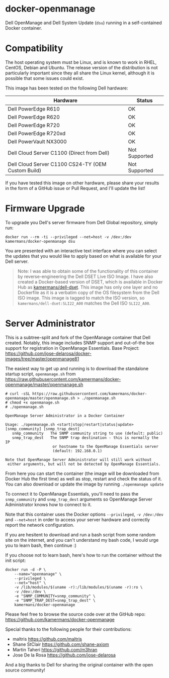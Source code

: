 # docker-openmanage

Dell OpenManage and Dell System Update (`dsu`) running in a self-contained Docker container.

# Compatibility
The host operating system must be Linux, and is known to work in RHEL, CentOS, Debian and Ubuntu.  The release version of the distribution is not particularly important since they all share the Linux kernel, although it is possible that some issues could exist.

This image has been tested on the following Dell hardware:

| Hardware            | Status       |
|---------------------|--------------|
| Dell PowerEdge R610 | OK |
| Dell PowerEdge R620 | OK |
| Dell PowerEdge R720 | OK |
| Dell PowerEdge R720xd | OK |
| Dell PowerVault NX3000 | OK |
| Dell Cloud Server C1100 (Direct from Dell) | Not Supported |
| Dell Cloud Server C1100 CS24-TY (OEM Custom Build) | Not Supported |

If you have tested this image on other hardware, please share your results in the form of a GitHub issue or Pull Request, and I'll update the list!

# Firmware Upgrade
To upgrade you Dell's server firmware from Dell Global repository, simply run:

`docker run --rm -ti --privileged --net=host -v /dev:/dev kamermans/docker-openmanage dsu`

You are presented with an interactive text interface where you can select the updates that you would like to apply based on what is available for your Dell server.

> Note: I was able to obtain some of the functionality of this container by reverse-engineering the Dell DSET Live ISO Image.  I have also created a Docker-based version of DSET, which is available in Docker Hub as [kamermans/dell-dset](https://hub.docker.com/r/kamermans/dell-dset/).  This image has only one layer and no Dockerfile as it is a verbatim copy of the OS filesystem from the Dell ISO image.  This image is tagged to match the ISO version, so `kamermans/dell-dset:SLI22_A00` matches the Dell ISO `SLI22_A00`.

# Server Administrator
This is a subtree-split and fork of the OpenManage container that Dell created. Notably, this image includes SNMP support and out-of-the box support for registration in OpenManage Essentials.
Base Project: https://github.com/jose-delarosa/docker-images/tree/master/openmanage81

The easiest way to get up and running is to download the standalone startup script, `openmanage.sh`
from https://raw.githubusercontent.com/kamermans/docker-openmanage/master/openmanage.sh

```
# curl -sSL https://raw.githubusercontent.com/kamermans/docker-openmanage/master/openmanage.sh > ./openmanage.sh
# chmod +x openmanage.sh
# ./openmanage.sh 

OpenManage Server Administrator in a Docker Container

Usage: ./openmanage.sh <start|stop|restart|status|update> [snmp_community] [snmp_trap_dest]
   snmp_community   The SNMP community string to use (default: public)
   snmp_trap_dest   The SNMP trap destination - this is normally the IP
                     or hostname to the OpenManage Essentials server
                     (default: 192.168.0.1)

Note that OpenManage Server Administrator will still work without
 either arguments, but will not be detected by OpenManage Essentials.
```

From here you can start the container (the image will be downloaded from Docker Hub the first time) as well as
 stop, restart and check the status of it.  You can also download or update the image by running `./openmanage update`

To connect it to OpenManage Essentials, you'll need to pass the `snmp_community` and `snmp_trap_dest` arguments
so OpenManage Server Administrator knows how to connect to it.

Note that this container uses the Docker options `--privileged`, `-v /dev:/dev` and `--net=host` in order to access your server 
hardware and correctly report the network configuration.

If you are hesitent to download and run a bash script from some random site on the internet, and you can't understand
my bash code, I would urge you to learn bash, then continue :)

If you choose not to learn bash, here's how to run the container without the init script:

    docker run -d -P \
        --name="openmanage" \
        --privileged \
        --net="host" \
        -v /lib/modules/$(uname -r):/lib/modules/$(uname -r):ro \
        -v /dev:/dev \
        -e "SNMP_COMMUNITY=snmp_community" \
        -e "SNMP_TRAP_DEST=snmp_trap_dest" \
        kamermans/docker-openmanage

Please feel free to browse the source code over at the GitHub repo:
https://github.com/kamermans/docker-openmanage

Special thanks to the following people for their contributions:
 - maltris <https://github.com/maltris>
 - Shane StClair <https://github.com/shane-axiom>
 - Martin Taheri <https://github.com/m3hran>
 - Jose De la Rosa <https://github.com/jose-delarosa>

And a big thanks to Dell for sharing the original container with the open source community!
